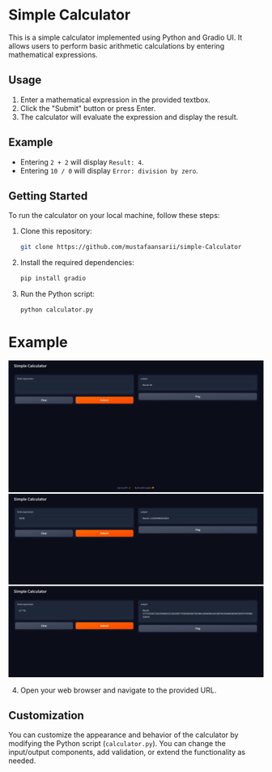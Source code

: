 # Simple Calculator

This is a simple calculator implemented using Python and Gradio UI. It allows users to perform basic arithmetic calculations by entering mathematical expressions.

## Usage

1. Enter a mathematical expression in the provided textbox.
2. Click the "Submit" button or press Enter.
3. The calculator will evaluate the expression and display the result.

## Example

- Entering `2 + 2` will display `Result: 4`.
- Entering `10 / 0` will display `Error: division by zero`.

## Getting Started

To run the calculator on your local machine, follow these steps:

1. Clone this repository:

   ```bash
   git clone https://github.com/mustafaansarii/simple-Calculator
   ```

2. Install the required dependencies:

   ```bash
   pip install gradio
   ```

3. Run the Python script:

   ```bash
   python calculator.py
   ```
# Example
![Gradio UI](/assets/dis.png)
![Gradio UI](/assets/div.png)
![Gradio UI](/assets/square.png)

4. Open your web browser and navigate to the provided URL.

## Customization

You can customize the appearance and behavior of the calculator by modifying the Python script (`calculator.py`). You can change the input/output components, add validation, or extend the functionality as needed.

